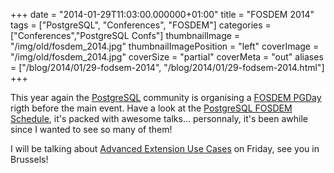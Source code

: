 +++
date = "2014-01-29T11:03:00.000000+01:00"
title = "FOSDEM 2014"
tags = ["PostgreSQL", "Conferences", "FOSDEM"]
categories = ["Conferences","PostgreSQL Confs"]
thumbnailImage = "/img/old/fosdem_2014.jpg"
thumbnailImagePosition = "left"
coverImage = "/img/old/fosdem_2014.jpg"
coverSize = "partial"
coverMeta = "out"
aliases = ["/blog/2014/01/29-fodsem-2014",
           "/blog/2014/01/29-fodsem-2014.html"]
+++

This year again the 
[PostgreSQL](http://www.postgresql.org/) community is organising a 
[FOSDEM PGDay](http://fosdem2014.pgconf.eu/) rigth
before the main event. Have a look at the 
[PostgreSQL FOSDEM Schedule](http://www.postgresql.eu/events/schedule/fosdem2014/), it's
packed with awesome talks... personnaly, it's been awhile since I wanted to
see so many of them!


I will be talking about 
[Advanced Extension Use Cases](http://www.postgresql.eu/events/schedule/fosdem2014/session/570-advanced-extension-use-cases/) on Friday, see you in
Brussels!
